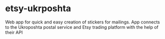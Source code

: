 # etsy-ukrposhta

Web app for quick and easy creation of stickers for mailings. App connects to the Ukroposhta postal service and Etsy trading platform with the help of their API
